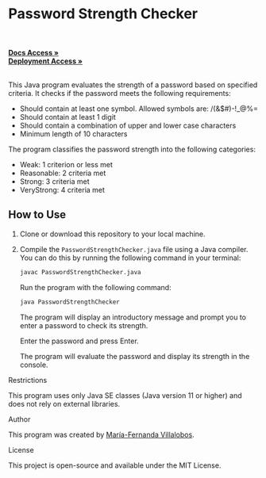 # Password Strength Checker

<br/>
    <br/>
    <a href="https://github.com/MariferVL/PasswordStrengthChecker" target="_blank"><strong>Docs Access »</strong></a>
    <br/>
     <a href="https://replit.com/@marifervl/PasswordStrengthChecker" target="_blank"><strong>Deployment Access »</strong></a>
    <br/>
    <br/>

This Java program evaluates the strength of a password based on specified criteria. It checks if the password meets the following requirements:

- Should contain at least one symbol. Allowed symbols are: /(&$#)-!_@%=
- Should contain at least 1 digit
- Should contain a combination of upper and lower case characters
- Minimum length of 10 characters

The program classifies the password strength into the following categories:

- Weak: 1 criterion or less met
- Reasonable: 2 criteria met
- Strong: 3 criteria met
- VeryStrong: 4 criteria met

## How to Use

1. Clone or download this repository to your local machine.

2. Compile the `PasswordStrengthChecker.java` file using a Java compiler. You can do this by running the following command in your terminal:

   ```bash
   javac PasswordStrengthChecker.java
    ```

    Run the program with the following command:

    ```bash
    java PasswordStrengthChecker
    ```

    The program will display an introductory message and prompt you to enter a password to check its strength.

    Enter the password and press Enter.

    The program will evaluate the password and display its strength in the console.

Restrictions

This program uses only Java SE classes (Java version 11 or higher) and does not rely on external libraries.


Author

This program was created by [María-Fernanda Villalobos](https://github.com/MariferVL).

License

This project is open-source and available under the MIT License.
